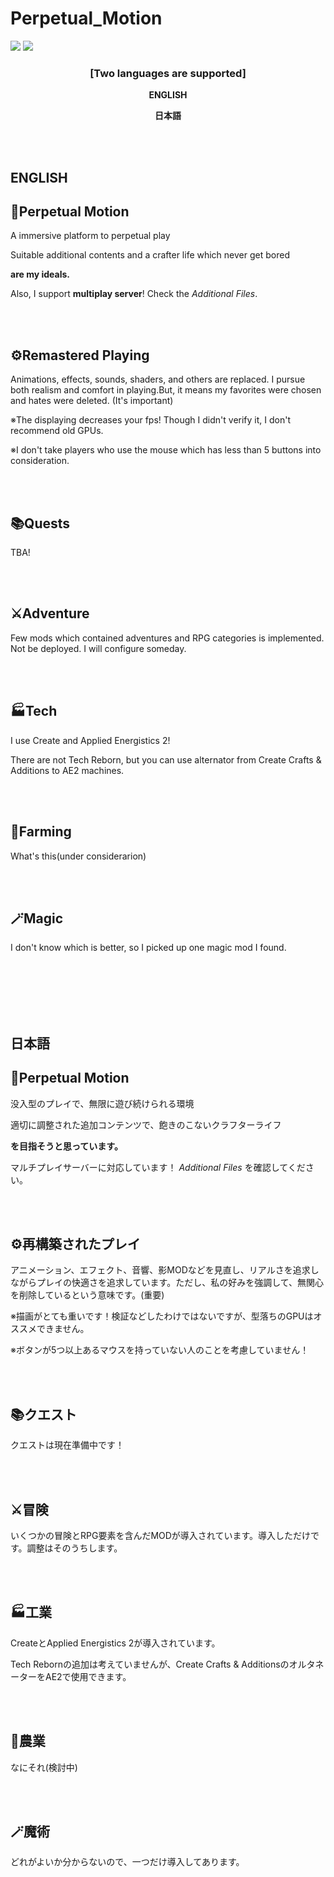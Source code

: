 # Perpetual_Motion
<a href="https://www.curseforge.com/minecraft/modpacks/perpetual-motion"><img src="http://cf.way2muchnoise.eu/full_1216779_downloads.svg" /></a> <a href="https://www.curseforge.com/minecraft/modpacks/perpetual-motion"><img src="https://cf.way2muchnoise.eu/versions/For%20MC_1216779_all.svg" /></a>

### <p style="text-align: center;"><strong>[Two languages are supported]</strong></p><p style="text-align: center;">

<p style="text-align: center;"><span><strong>ENGLISH</strong></span></p>

<p style="text-align: center;"><strong>日本語</strong></span></p>

<br>
<br>

## **ENGLISH**

## **🧊Perpetual Motion**

A immersive platform to perpetual play

Suitable additional contents and a crafter life which never get bored

**are my ideals.**

Also, I support **multiplay server**! Check the _Additional Files_.

<br>
<br>

## ⚙️Remastered Playing

Animations, effects, sounds, shaders, and others are replaced. I pursue both realism and comfort in playing.But, it means my favorites were chosen and hates were deleted. (It's important)

※The displaying decreases your fps! Though I didn't verify it, I don't recommend old GPUs.

※I don't take players who use the mouse which has less than 5 buttons into consideration.

<br>
<br>

## 📚️Quests

TBA!

<br>
<br>

## ⚔️Adventure

Few mods which contained adventures and RPG categories is implemented. Not be deployed. I will configure someday.

<br>
<br>

## 🏭Tech

I use Create and Applied Energistics 2!

There are not Tech Reborn, but you can use alternator from Create Crafts & Additions to AE2 machines.

<br>
<br>

## 🚜Farming

What's this(under considerarion)

<br>
<br>

## 🪄Magic

I don't know which is better, so I picked up one magic mod I found.

<br>
<br>
<br>
<br>
<br>

## **日本語**

## **🧊Perpetual Motion**

没入型のプレイで、無限に遊び続けられる環境

適切に調整された追加コンテンツで、飽きのこないクラフターライフ

**を目指そうと思っています。**

マルチプレイサーバーに対応しています！ _Additional Files_ を確認してください。

<br>
<br>

## ⚙️再構築されたプレイ

アニメーション、エフェクト、音響、影MODなどを見直し、リアルさを追求しながらプレイの快適さを追求しています。ただし、私の好みを強調して、無関心を削除しているという意味です。(重要)

※描画がとても重いです！検証などしたわけではないですが、型落ちのGPUはオススメできません。

※ボタンが5つ以上あるマウスを持っていない人のことを考慮していません！

<br>
<br>

## 📚️クエスト

クエストは現在準備中です！

<br>
<br>


## ⚔️冒険

いくつかの冒険とRPG要素を含んだMODが導入されています。導入しただけです。調整はそのうちします。

<br>
<br>

## 🏭工業

CreateとApplied Energistics 2が導入されています。

Tech Rebornの追加は考えていませんが、Create Crafts & AdditionsのオルタネーターをAE2で使用できます。

<br>
<br>

## 🚜農業

なにそれ(検討中)

<br>
<br>

## 🪄魔術

どれがよいか分からないので、一つだけ導入してあります。